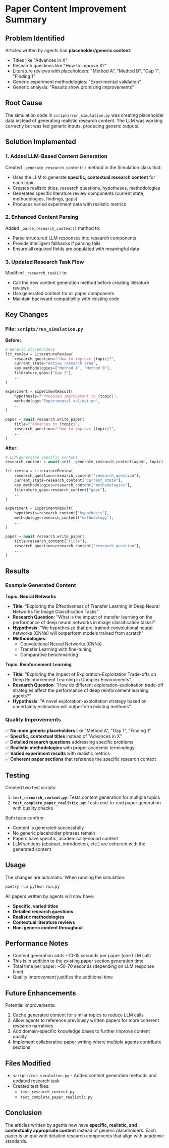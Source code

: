 # Paper Content Improvement Summary

## Problem Identified
Articles written by agents had **placeholder/generic content**:
- Titles like "Advances in X"  
- Research questions like "How to improve X?"
- Literature reviews with placeholders: "Method A", "Method B", "Gap 1", "Finding 1"
- Generic experiment methodologies: "Experimental validation"
- Generic analysis: "Results show promising improvements"

## Root Cause
The simulation code in `scripts/run_simulation.py` was creating placeholder data instead of generating realistic research content. The LLM was working correctly but was fed generic inputs, producing generic outputs.

## Solution Implemented

### 1. Added LLM-Based Content Generation
Created `_generate_research_content()` method in the Simulation class that:
- Uses the LLM to generate **specific, contextual research content** for each topic
- Creates realistic titles, research questions, hypotheses, methodologies
- Generates specific literature review components (current state, methodologies, findings, gaps)
- Produces varied experiment data with realistic metrics

### 2. Enhanced Content Parsing
Added `_parse_research_content()` method to:
- Parse structured LLM responses into research components
- Provide intelligent fallbacks if parsing fails
- Ensure all required fields are populated with meaningful data

### 3. Updated Research Task Flow
Modified `_research_task()` to:
- Call the new content generation method before creating literature reviews
- Use generated content for all paper components
- Maintain backward compatibility with existing code

## Key Changes

### File: `scripts/run_simulation.py`

**Before:**
```python
# Generic placeholders
lit_review = LiteratureReview(
    research_question=f"How to improve {topic}?",
    current_state="Active research area",
    key_methodologies=["Method A", "Method B"],
    literature_gaps=["Gap 1"],
    ...
)

experiment = ExperimentResult(
    hypothesis=f"Proposed improvement to {topic}",
    methodology="Experimental validation",
    ...
)

paper = await research.write_paper(
    title=f"Advances in {topic}",
    research_question=f"How to improve {topic}?",
    ...
)
```

**After:**
```python
# LLM-generated specific content
research_content = await self._generate_research_content(agent, topic)

lit_review = LiteratureReview(
    research_question=research_content["research_question"],
    current_state=research_content["current_state"],
    key_methodologies=research_content["methodologies"],
    literature_gaps=research_content["gaps"],
    ...
)

experiment = ExperimentResult(
    hypothesis=research_content["hypothesis"],
    methodology=research_content["methodology"],
    ...
)

paper = await research.write_paper(
    title=research_content["title"],
    research_question=research_content["research_question"],
    ...
)
```

## Results

### Example Generated Content

**Topic: Neural Networks**

- **Title**: "Exploring the Effectiveness of Transfer Learning in Deep Neural Networks for Image Classification Tasks"
- **Research Question**: "What is the impact of transfer learning on the performance of deep neural networks in image classification tasks?"
- **Hypothesis**: "We hypothesize that pre-trained convolutional neural networks (CNNs) will outperform models trained from scratch"
- **Methodologies**: 
  - Convolutional Neural Networks (CNNs)
  - Transfer Learning with fine-tuning
  - Comparative benchmarking

**Topic: Reinforcement Learning**

- **Title**: "Exploring the Impact of Exploration-Exploitation Trade-offs on Deep Reinforcement Learning in Complex Environments"
- **Research Question**: "How do different exploration-exploitation trade-off strategies affect the performance of deep reinforcement learning agents?"
- **Hypothesis**: "A novel exploration-exploitation strategy based on uncertainty estimation will outperform existing methods"

### Quality Improvements

✅ **No more generic placeholders** like "Method A", "Gap 1", "Finding 1"  
✅ **Specific, contextual titles** instead of "Advances in X"  
✅ **Detailed research questions** addressing specific problems  
✅ **Realistic methodologies** with proper academic terminology  
✅ **Varied experiment results** with realistic metrics  
✅ **Coherent paper sections** that reference the specific research context

## Testing

Created two test scripts:

1. **`test_research_content.py`**: Tests content generation for multiple topics
2. **`test_complete_paper_realistic.py`**: Tests end-to-end paper generation with quality checks

Both tests confirm:
- Content is generated successfully
- No generic placeholder phrases remain
- Papers have specific, academically-sound content
- LLM sections (abstract, introduction, etc.) are coherent with the generated content

## Usage

The changes are automatic. When running the simulation:

```bash
poetry run python run.py
```

All papers written by agents will now have:
- **Specific, varied titles**
- **Detailed research questions**
- **Realistic methodologies**
- **Contextual literature reviews**
- **Non-generic content throughout**

## Performance Notes

- Content generation adds ~10-15 seconds per paper (one LLM call)
- This is in addition to the existing paper section generation time
- Total time per paper: ~50-70 seconds (depending on LLM response time)
- Quality improvement justifies the additional time

## Future Enhancements

Potential improvements:
1. Cache generated content for similar topics to reduce LLM calls
2. Allow agents to reference previously written papers for more coherent research narratives
3. Add domain-specific knowledge bases to further improve content quality
4. Implement collaborative paper writing where multiple agents contribute sections

## Files Modified

- `scripts/run_simulation.py` - Added content generation methods and updated research task
- Created test files:
  - `test_research_content.py`
  - `test_complete_paper_realistic.py`

## Conclusion

The articles written by agents now have **specific, realistic, and contextually appropriate content** instead of generic placeholders. Each paper is unique with detailed research components that align with academic standards.
